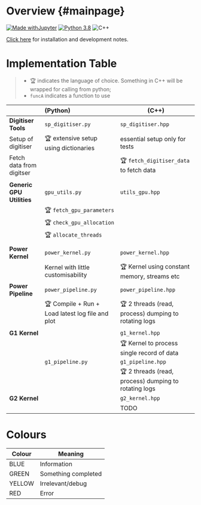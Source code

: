 Overview {#mainpage}
==========

[![Made withJupyter](https://img.shields.io/badge/Made%20with-Jupyter-orange?style=for-the-badge&logo=Jupyter)](https://jupyter.org/try) [![Python 3.8](https://img.shields.io/badge/python-3.8-blue.svg)](https://www.python.org/downloads/release/python-380/) ![C++](https://img.shields.io/badge/C++-Solutions-blue.svg?style=flat&logo=c%2B%2B)

[Click here](./CONTRIBUTING.md) for installation and development notes.

# Implementation Table #
> - 🏆 indicates the language of choice. Something in C++ will be wrapped for calling from python;
> - `funcA` indicates a function to use

|                           | (Python)                                         | (C++)                                                 |
|---------------------------|:-------------------------------------------------|-------------------------------------------------------|
| **Digitiser Tools**       | `sp_digitiser.py`                                | `sp_digitiser.hpp`                                    |
| Setup of digitiser        | 🏆 extensive setup using dictionaries            | essential setup only for tests                        |
| Fetch data from digitser  |                                                  | 🏆 `fetch_digitiser_data` to fetch data               |
|                           |                                                  |                                                       |
| **Generic GPU Utilities** | `gpu_utils.py`                                   | `utils_gpu.hpp`                                       |
|                           | 🏆 `fetch_gpu_parameters`                        |                                                       |
|                           | 🏆  `check_gpu_allocation`                       |                                                       |
|                           | 🏆  `allocate_threads`                           |                                                       |
|                           |                                                  |                                                       |
| **Power Kernel**          | `power_kernel.py`                                | `power_kernel.hpp`                                    |
|                           | Kernel with little customisability               | 🏆 Kernel using constant memory, streams etc          |
| **Power Pipeline**        | `power_pipeline.py`                              | `power_pipeline.hpp`                                  |
|                           | 🏆 Compile + Run + Load latest log file and plot | 🏆 2 threads (read, process) dumping to rotating logs |
|                           |                                                  |                                                       |
| **G1 Kernel**             |                                                  | `g1_kernel.hpp`                                       |
|                           |                                                  | 🏆 Kernel to process single record of data            |
|                           | `g1_pipeline.py`                                   | `g1_pipeline.hpp`                                     |
|                           |                                                  | 🏆 2 threads (read, process) dumping to rotating logs |
| **G2 Kernel**             |                                                  | `g2_kernel.hpp`                                       |
|                           |                                                  | TODO                                                  |


# Colours #

| Colour | Meaning             |
|--------|---------------------|
| BLUE   | Information         |
| GREEN  | Something completed |
| YELLOW | Irrelevant/debug    |
| RED    | Error               |

